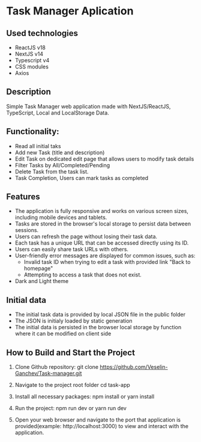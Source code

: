 # Task Manager Aplication

## Used technologies

- ReactJS v18
- NextJS v14
- Typescript v4
- CSS modules
- Axios

## Description

Simple Task Manager web application made with NextJS/ReactJS, TypeScript, Local and LocalStorage Data.

## Functionality:

- Read all initial taks
- Add new Task (title and description)
- Edit Task on dedicated edit page that allows users to modify task details
- Filter Tasks by All/Completed/Pending
- Delete Task from the task list.
- Task Completion, Users can mark tasks as completed

## Features

- The application is fully responsive and works on various screen sizes, including mobile devices and tablets.
- Tasks are stored in the browser's local storage to persist data between sessions. 
- Users can refresh the page without losing their task data.
- Each task has a unique URL that can be accessed directly using its ID.
- Users can easily share task URLs with others.
- User-friendly error messages are displayed for common issues, such as:
  - Invalid task ID when trying to edit a task with provided link "Back to homepage"
  - Attempting to access a task that does not exist.
- Dark and Light theme

## Initial data
- The initial task data is provided by local JSON file in the public folder
- The JSON is initialy loaded by static generation
- The initial data is persisted in the browser local storage by function where it can be modified on client side 

## How to Build and Start the Project

1. Clone Github repository:
   git clone https://github.com/Veselin-Ganchev/Task-manager.git

2. Navigate to the project root folder
   cd task-app

3. Install all necessary packages:
   npm install
   or
   yarn install

4. Run the project:
   npm run dev
   or
   yarn run dev

5. Open your web browser and navigate to the port that application is provided(example: http://localhost:3000) to view and interact with the application.
